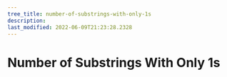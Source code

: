 ```yaml
---
tree_title: number-of-substrings-with-only-1s
description: 
last_modified: 2022-06-09T21:23:28.2328
---
```


# Number of Substrings With Only 1s

